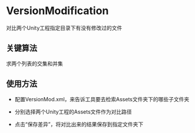 # VersionModification

对比两个Unity工程指定目录下有没有修改过的文件

## 关键算法

求两个列表的交集和并集

## 使用方法

* 配置VersionMod.xml，来告诉工具要去检索Assets文件夹下的哪些子文件夹

* 分别选择两个Unity工程的Assets文件作为对比路径

* 点击“保存差异”，将对比出来的结果保存到指定文件夹下

